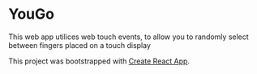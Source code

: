 # YouGo

This web app utilices web touch events, to allow you to randomly select between fingers placed on a touch display

This project was bootstrapped with [Create React App](https://github.com/facebook/create-react-app).

